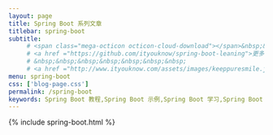 ```yaml
---
layout: page
title: Spring Boot 系列文章
titlebar: spring-boot
subtitle: 
     # <span class="mega-octicon octicon-cloud-download"></span>&nbsp;&nbsp;
     # <a href ="https://github.com/ityouknow/spring-boot-leaning">更多 Spring Boot 2.0 精选课程 #， <font color="#EB9439">点我</font>查看！</a><br/>
     # &nbsp;&nbsp;&nbsp;&nbsp;&nbsp;&nbsp;&nbsp;
     # <a href ="http://www.ityouknow.com/assets/images/keeppuresmile.jpg">关注公众号：<font # #color="#00FF00">纯洁的微笑</font>，回复"springboot" 进群交流。</a>
menu: spring-boot
css: ['blog-page.css']
permalink: /spring-boot
keywords: Spring Boot 教程,Spring Boot 示例,Spring Boot 学习,Spring Boot 资源,Spring Boot 2.0
---
```


{% include spring-boot.html %}